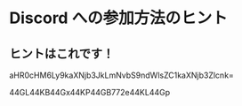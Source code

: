 # Discord への参加方法のヒント

## ヒントはこれです！

aHR0cHM6Ly9kaXNjb3JkLmNvbS9ndWlsZC1kaXNjb3Zlcnk=

44GL44KB44Gx44KP44GB772e44KL44Gp
